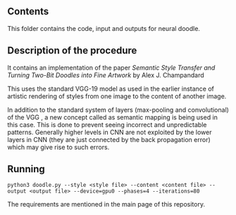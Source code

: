 ## Contents
This folder contains the code, input and outputs for neural doodle.

## Description of the procedure
It contains an implementation of the paper *_Semantic Style Transfer and Turning Two-Bit Doodles into Fine Artwork_* by Alex J. Champandard

This uses the standard VGG-19 model as used in the earlier instance of artistic rendering of styles from one image to the content of another image.

In addition to the standard system of layers (max-pooling and convolutional) of the VGG , a new concept called as semantic mapping is being used in this case. This is done to prevent seeing incorrect and unpredictable patterns. Generally higher levels in CNN are not exploited by the lower layers in CNN (they are just connected by the back propagation error) which may give rise to such errors.


## Running
`python3 doodle.py --style <style file> --content <content file> --output <output file> --device=gpu0 --phases=4 --iterations=80`

The requirements are mentioned in the main page of this repository.

